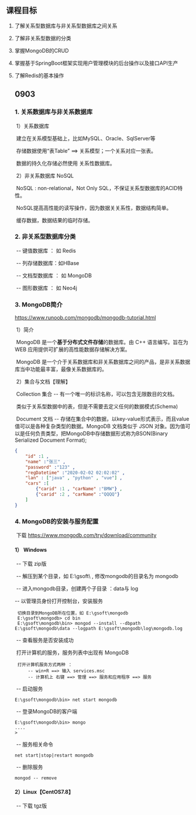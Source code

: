 ## 课程目标

1. 了解关系型数据库与非关系型数据库之间关系

2. 了解非关系型数据的分类

3. 掌握MongoDB的CRUD

4. 掌握基于SpringBoot框架实现用户管理模块的后台操作以及接口API生产

5. 了解Redis的基本操作

   ## 0903

   ### 1. 关系数据库与非关系数据库

   ​	1）关系数据库

   ​		建立在关系模型基础上，比如MySQL、Oracle、SqlServer等

   ​		存储数据使用“表Table” ==> 关系模型；一个关系对应一张表。

   ​		数据的持久化存储必然使用 关系性数据库。

   ​	2）非关系数据库 NoSQL

   ​		NoSQL : non-relational，Not Only SQL，不保证关系型数据库的ACID特性。

   ​	    NoSQL提高高性能的读写操作，因为数据关关系性，数据结构简单。

   ​		缓存数据，数据结果的临时存储。

   ### 2. 非关系型数据库分类

   ​	-- 键值数据库 ： 如 Redis

   ​	-- 列存储数据库：如HBase

   ​    -- 文档型数据库 ： 如 MongoDB

   ​    -- 图形数据库 ： 如 Neo4j

   ### 3. MongoDB简介

   https://www.runoob.com/mongodb/mongodb-tutorial.html

   ​	1）简介

   ​	MongoDB 是一个**基于分布式文件存储**的数据库。由 C++ 语言编写。旨在为 WEB 应用提供可扩展的高性能数据存储解决方案。

   ​	MongoDB 是一个介于关系数据库和非关系数据库之间的产品，是非关系数据库当中功能最丰富，最像关系数据库的。

   ​	2）集合与文档【理解】

   ​	Collection 集合 -- 有一个唯一的标识名称，可以包含无限数目的文档。

   ​									类似于关系型数据中的表，但是不需要去定义任何的数据模式(Schema) 

   ​    Document 文档 -- 存储在集合中的数据，以key-value形式表示，而且value值可以是各种复杂类型的数据。MongoDB 文档类似于 JSON 对象。因为值可以是任何负责类型，把MongoDB中存储数据形式称为BSON(Binary Serialized Document Format);

   ~~~json
   {
       "id" :1 ,
       "name" :"张三" ,
       "password" :"123" ,
       "regDatetime" :"2020-02-02 02:02:02" ,
       "lan" : ["java" , "python" , "vue"] ,
       "cars" :[
           {"carid" :1 , "carName" :"BMW"} ,
           {"carid" :2 , "carName" :"QQQQ"}
       ]
   }
   ~~~

   ### 4. MongoDB的安装与服务配置

   ​	下载 https://www.mongodb.com/try/download/community

   #### 1） Windows

   ​	-- 下载 zip版

   ​	-- 解压到某个目录，如 E:\gsoft\ , 修改mongodb的目录名为 mongodb

   ​	-- 进入mongodb目录，创建两个子目录 ：data与 log

      --  以管理员身份打开控制台，安装服务

   ~~~
   	切换目录到MongoDB所在位置，如 E:\gsoft\mongodb
   	E:\gsoft\mongodb> cd bin
   	E:\gsoft\mongodb\bin> mongod --install --dbpath E:\gsoft\mongodb\data --logpath E:\gsoft\mongodb\log\mongodb.log
   ~~~

   ​	-- 查看服务是否安装成功

   ​		打开计算机的服务，服务列表中出现有 MongoDB

   ~~~shell
   	打开计算机服务方式两种 ：
   		-- win+R ==> 输入 services.msc  
   		-- 计算机上 右键 ==> 管理 ==> 服务和应用程序 ==> 服务
   ~~~

   ​	-- 启动服务

   ~~~
   E:\gsoft\mongodb\bin> net start mongodb
   ~~~

   ​	-- 登录MongoDB的客户端

   ~~~
   E:\gsoft\mongodb\bin> mongo
   ....
   > 
   ~~~

   ​	-- 服务相关命令

   ~~~
   net start|stop|restart mongodb
   ~~~

   ​	-- 删除服务

   ~~~
   mongod -- remove
   ~~~

   

   #### 2）Linux【CentOS7.8】

   ​	-- 下载 tgz版

   